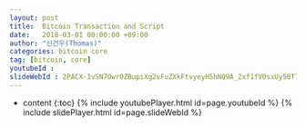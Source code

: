 ```yaml
---
layout: post
title:  Bitcoin Transaction and Script
date:   2018-03-01 00:00:00 +09:00
author: "신건우(Thomas)"
categories: bitcoin core
tag: [bitcoin, core]
youtubeId :
slideWebId : 2PACX-1vSN7OwrOZBupiXg2vFuZXkFtvyeyH5hNQ9A_2xf1fV0sxUy50T7-y9wXSMwjYegkv-py-Ay5GzlNh1f
---
```

* content
{:toc}
{% include youtubePlayer.html id=page.youtubeId %}
{% include slidePlayer.html id=page.slideWebId %}
